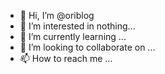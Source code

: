 - 👋 Hi, I’m @oriblog
- 👀 I’m interested in nothing...
- 🌱 I’m currently learning ...
- 💞️ I’m looking to collaborate on ...
- 📫 How to reach me ...

<!---
oriblog/oriblog is a ✨ special ✨ repository because its `README.md` (this file) appears on your GitHub profile.
You can click the Preview link to take a look at your changes.
--->
